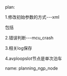plan:

1.修改初始参数的方式---xml

包括

2.错误判断---mcu_crash

3.相关log保存

4.avploopslot节点是单次泊车

name: planning_ngp_node